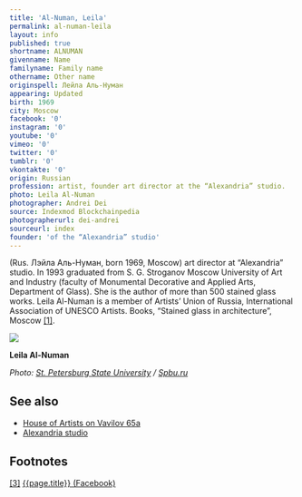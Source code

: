 ```yaml
---
title: 'Al-Numan, Leila'
permalink: al-numan-leila
layout: info
published: true
shortname: ALNUMAN
givenname: Name
familyname: Family name
othername: Other name
originspell: Лейла Аль-Нуман
appearing: Updated
birth: 1969
city: Moscow
facebook: '0'
instagram: '0'
youtube: '0'
vimeo: '0'
twitter: '0'
tumblr: '0'
vkontakte: '0'
origin: Russian
profession: artist, founder art director at the “Alexandria” studio.
photo: Leila Al-Numan
photographer: Andrei Dei
source: Indexmod Blockchainpedia
photographerurl: dei-andrei
sourceurl: index
founder: 'of the “Alexandria” studio'
---
```


(Rus. Лэйла Аль-Нуман, born 1969, Moscow) art director at “Alexandria” studio. In 1993 graduated from S. G. Stroganov Moscow University of Art and Industry (faculty of Monumental Decorative and Applied Arts, Department of Glass). She is the author of more than 500 stained glass works. Leila Al-Numan is a member of Artists’ Union of Russia, International Association of UNESCO Artists. Books, “Stained glass in architecture”, Moscow <span id="a1">[\[1\]](#f1)</span>.

![](http://english.spbu.ru/images/news/2017-summer/11/20171117_mkf_bez_instituciy_leila_al_numan_min.jpg)

**Leila Al-Numan**

*Photo: [St. Petersburg State University](st-petersburg-state-university) / [Spbu.ru](http://english.spbu.ru/news/1403-art-university-graduate-a-creator-or-an-artisan)*

## See also

+ [House of Artists on Vavilov 65а](house-of-artists-on-vavilov-65)
+ [Alexandria studio](alexandria-studio)


## Footnotes

[[3]](#a3) <span id="f3"></span> [{{page.title}} (Facebook)](https://www.facebook.com/alexandria.glass.studio/?notif_id=1527024751169651&notif_t=page_invite)
